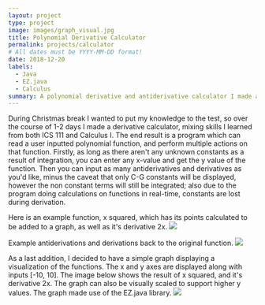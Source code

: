 ```yaml
---
layout: project
type: project
image: images/graph_visual.jpg
title: Polynomial Derivative Calculator
permalink: projects/calculator
# All dates must be YYYY-MM-DD format!
date: 2018-12-20
labels:
  - Java
  - EZ.java
  - Calculus
summary: A polynomial derivative and antiderivative calculator I made as a personal project.
---
```


During Christmas break I wanted to put my knowledge to the test, so over the course of 1-2 days I made a derivative calculator, mixing skills I learned from both ICS 111 and Calculus I. The end result is a program which can read a user inputted polynomial function, and perform multiple actions on that function. Firstly, as long as there aren't any unknown constants as a result of integration, you can enter any x-value and get the y value of the function. Then you can input as many antiderivatives and derivatives as you'd like, minus the caveat that only C-G constants will be displayed, however the non constant terms will still be integrated; also due to the program doing calculations on functions in real-time, constants are lost during derivation.

Here is an example function, x squared, which has its points calculated to be added to a graph, as well as it's derivative 2x.
<img class="ui image" src="{{ site.baseurl }}/images/xsquared_example.jpg">

Example antiderivations and derivations back to the original function.
<img class="ui image" src="{{ site.baseurl }}/images/antiderivative.jpg">

As a last addition, I decided to have a simple graph displaying a visualization of the functions. The x and y axes are displayed along with inputs [-10, 10]. The image below shows the result of x squared, and it's derivative 2x. The graph can also be visually scaled to support higher y values. The graph made use of the EZ.java library.
<img class="ui image" src="{{ site.baseurl }}/images/graph_visual.jpg">



